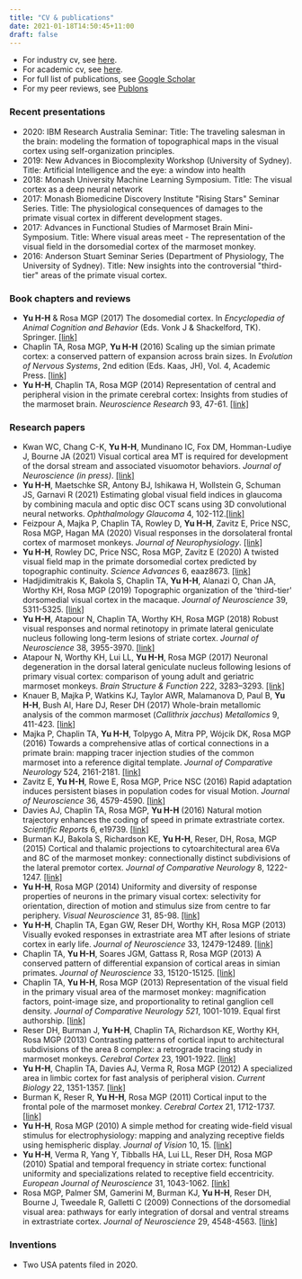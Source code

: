```yaml
---
title: "CV & publications"
date: 2021-01-18T14:50:45+11:00
draft: false
---
```

- For industry cv, see [here](/Yu_cv_short_2021.pdf).
- For academic cv, see [here](/Yu_cv_2021.pdf).
- For full list of publications, see [Google Scholar](https://scholar.google.com/citations?hl=en&user=EMaG69UAAAAJ) 
- For my peer reviews, see [Publons](https://publons.com/researcher/3074547/hsin-hao-yu) 

### Recent presentations
- 2020: IBM Research Australia Seminar: Title: The traveling salesman in the brain: modeling the formation of topographical maps in the visual cortex using self-organization principles.
- 2019: New Advances in Biocomplexity Workshop (University of Sydney). Title: Artificial Intelligence and the eye: a window into health 
- 2018: Monash University Machine Learning Symposium. Title: The visual cortex as a deep neural network
- 2017: Monash Biomedicine Discovery Institute "Rising Stars" Seminar Series. Title: The physiological consequences of damages to the primate visual cortex in different development stages.
- 2017: Advances in Functional Studies of Marmoset Brain Mini-Symposium. Title: Where visual areas meet - The representation of the visual field in the dorsomedial cortex of the marmoset monkey.
- 2016: Anderson Stuart Seminar Series (Department of Physiology, The University of Sydney). Title: New insights into the controversial "third-tier" areas of the primate visual cortex.

### Book chapters and reviews
- **Yu H-H** & Rosa MGP (2017) The dosomedial cortex. In _Encyclopedia of Animal Cognition and Behavior_ (Eds. Vonk J & Shackelford, TK). Springer. [[link]](http://www.springer.com/gp/book/9783319550640)
- Chaplin TA, Rosa MGP, **Yu H-H** (2016) Scaling up the simian primate cortex: a conserved pattern of expansion across brain sizes. In _Evolution of Nervous Systems_, 2nd edition (Eds. Kaas, JH), Vol. 4, Academic Press. [[link]](https://www.sciencedirect.com/science/referenceworks/9780128040966)
- **Yu H-H**, Chaplin TA, Rosa MGP (2014) Representation of central and peripheral vision in the primate cerebral cortex: Insights from studies of the marmoset brain. _Neuroscience Research_ 93, 47-61. [[link]](https://www.sciencedirect.com/science/article/pii/S0168010214002156)

### Research papers
- Kwan WC, Chang C-K, **Yu H-H**, Mundinano IC, Fox DM, Homman-Ludiye J, Bourne JA (2021) Visual cortical area MT is required for development of the dorsal stream and associated visuomotor behaviors. _Journal of Neuroscience (in press)_. [[link]](https://www.jneurosci.org/content/early/2021/08/20/JNEUROSCI.0824-21.2021) 
- **Yu H-H**, Maetschke SR, Antony BJ, Ishikawa H, Wollstein G, Schuman JS, Garnavi R (2021) Estimating global visual field indices in glaucoma by combining macula and optic disc OCT scans using 3D convolutional neural networks. _Ophthalmology Glaucoma_ 4, 102-112.[[link]](https://www.sciencedirect.com/science/article/pii/S2589419620301848)
- Feizpour A, Majka P, Chaplin TA, Rowley D, **Yu H-H**, Zavitz E, Price NSC, Rosa MGP, Hagan MA (2020) Visual responses in the dorsolateral frontal cortex of marmoset monkeys. _Journal of Neurophysiology_. [[link]](https://journals.physiology.org/doi/abs/10.1152/jn.00581.2020)
- **Yu H-H**, Rowley DC, Price NSC, Rosa MGP, Zavitz E (2020) A twisted visual field map in the primate dorsomedial cortex predicted by topographic continuity. _Science Advances_ 6, eaaz8673. [[link]](https://advances.sciencemag.org/content/6/44/eaaz8673)
- Hadjidimitrakis K, Bakola S, Chaplin TA, **Yu H-H**, Alanazi O, Chan JA, Worthy KH, Rosa MGP (2019) Topographic organization of the 'third-tier' dorsomedial visual cortex in the macaque. _Journal of Neuroscience_ 39, 5311-5325. [[link]](https://www.jneurosci.org/content/39/27/5311.abstract)
- **Yu H-H**, Atapour N, Chaplin TA, Worthy KH, Rosa MGP (2018) Robust visual responses and normal retinotopy in primate lateral geniculate nucleus following long-term lesions of striate cortex. _Journal of Neuroscience_ 38,  3955-3970. [[link]](http://www.jneurosci.org/content/38/16/3955)
- Atapour N, Worthy KH, Lui LL, **Yu H-H**, Rosa MGP (2017) Neuronal degeneration in the dorsal lateral geniculate nucleus following lesions of primary visual cortex: comparison of young adult and geriatric marmoset monkeys. _Brain Structure & Function_ 222, 3283–3293. [[link]](https://www.ncbi.nlm.nih.gov/pubmed/28331974)
- Knauer B, Majka P, Watkins KJ, Taylor AWR, Malamanova D, Paul B, **Yu H-H**, Bush AI, Hare DJ, Reser DH (2017) Whole-brain metallomic analysis of the common marmoset (_Callithrix jacchus_) _Metallomics_ 9, 411-423. [[link]](http://pubs.rsc.org/en/content/articlelanding/2017/mt/c7mt00012j#!divAbstract)
- Majka P, Chaplin TA, **Yu H-H**, Tolpygo A, Mitra PP, Wójcik DK, Rosa MGP (2016) Towards a comprehensive atlas of cortical connections in a primate brain: mapping tracer injection studies of the common marmoset into a reference digital template. _Journal of Comparative Neurology_ 524, 2161-2181. [[link]](https://www.ncbi.nlm.nih.gov/pubmed/27099164)
- Zavitz E, **Yu H-H**, Rowe E, Rosa MGP, Price NSC (2016) Rapid adaptation induces persistent biases in population codes for visual Motion. _Journal of Neuroscience_ 36, 4579-4590. [[link]](http://www.jneurosci.org/content/36/16/4579.short)
- Davies AJ, Chaplin TA, Rosa MGP, **Yu H-H** (2016) Natural motion trajectory enhances the coding of speed in primate extrastriate cortex. _Scientific Reports_ 6, e19739. [[link]](https://www.nature.com/articles/srep19739)
- Burman KJ, Bakola S, Richardson KE, **Yu H-H**, Reser, DH, Rosa, MGP (2015) Cortical and thalamic projections to cytoarchitectural area 6Va and 8C of the marmoset monkey: connectionally distinct subdivisions of the lateral premotor cortex. _Journal of Comparative Neurology_ 8, 1222-1247. [[link]](http://onlinelibrary.wiley.com/doi/10.1002/cne.23734/abstract)
- **Yu H-H**, Rosa MGP (2014) Uniformity and diversity of response properties of neurons in the primary visual cortex: selectivity for orientation, direction of motion and stimulus size from centre to far periphery. _Visual Neuroscience_ 31, 85-98. [[link]](https://www.cambridge.org/core/journals/visual-neuroscience/article/uniformity-and-diversity-of-response-properties-of-neurons-in-the-primary-visual-cortex-selectivity-for-orientation-direction-of-motion-and-stimulus-size-from-center-to-far-periphery/7CAA7AB6713B67DFEAE7FEB51DA34774)
- **Yu H-H**, Chaplin TA, Egan GW, Reser DH, Worthy KH, Rosa MGP (2013) Visually evoked responses in extrastriate area MT after lesions of striate cortex in early life. _Journal of Neuroscience_ 33, 12479-12489. [[link]](http://www.jneurosci.org/content/33/30/12479.long)
- Chaplin TA, **Yu H-H**, Soares JGM, Gattass R, Rosa MGP (2013) A conserved pattern of differential expansion of cortical areas in simian primates. _Journal of Neuroscience_ 33, 15120-15125. [[link]](http://www.jneurosci.org/content/33/38/15120)
- Chaplin TA, **Yu H-H**, Rosa MGP (2013) Representation of the visual field in the primary visual area of the marmoset monkey: magnification factors, point-image size, and proportionality to retinal ganglion cell density. _Journal of Comparative Neurology 521_, 1001-1019. Equal first authorship. [[link]](http://onlinelibrary.wiley.com/doi/10.1002/cne.23215/abstract)
- Reser DH, Burman J, **Yu H-H**, Chaplin TA, Richardson KE, Worthy KH, Rosa MGP (2013) Contrasting patterns of cortical input to architectural subdivisions of the area 8 complex: a retrograde tracing study in marmoset monkeys. _Cerebral Cortex_ 23, 1901-1922. [[link]](https://academic.oup.com/cercor/article/23/8/1901/351525)
- **Yu H-H**, Chaplin TA, Davies AJ, Verma R, Rosa MGP (2012) A specialized area in limbic cortex for fast analysis of peripheral vision. _Current Biology_ 22, 1351-1357. [[link]](https://www.sciencedirect.com/science/article/pii/S0960982212005829)
- Burman K, Reser R, **Yu H-H**, Rosa MGP (2011) Cortical input to the frontal pole of the marmoset monkey. _Cerebral Cortex_ 21, 1712-1737. [[link]](https://academic.oup.com/cercor/article/21/8/1712/265939)
- **Yu H-H**, Rosa MGP (2010) A simple method for creating wide-field visual stimulus for electrophysiology: mapping and analyzing receptive fields using hemispheric display. _Journal of Vision_ 10, 15. [[link]](http://jov.arvojournals.org/article.aspx?articleid=2193721)
- **Yu H-H**, Verma R, Yang Y, Tibballs HA, Lui LL, Reser DH, Rosa MGP (2010) Spatial and temporal frequency in striate cortex: functional uniformity and specializations related to receptive field eccentricity. _European Journal of Neuroscience_ 31, 1043-1062. [[link]](https://onlinelibrary.wiley.com/doi/abs/10.1111/j.1460-9568.2010.07118.x)
- Rosa MGP, Palmer SM, Gamerini M, Burman KJ, **Yu H-H**, Reser DH, Bourne J, Tweedale R, Galletti C (2009) Connections of the dorsomedial visual area: pathways for early integration of dorsal and ventral streams in extrastriate cortex. _Journal of Neuroscience_ 29, 4548-4563. [[link]](http://www.jneurosci.org/content/29/14/4548.long)

### Inventions

- Two USA patents filed in 2020.
